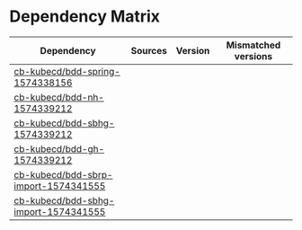 # Dependency Matrix

Dependency | Sources | Version | Mismatched versions
---------- | ------- | ------- | -------------------
[cb-kubecd/bdd-spring-1574338156](https://github.com/cb-kubecd/bdd-spring-1574338156.git) |  | []() | 
[cb-kubecd/bdd-nh-1574339212](https://github.com/cb-kubecd/bdd-nh-1574339212.git) |  | []() | 
[cb-kubecd/bdd-sbhg-1574339212](https://github.com/cb-kubecd/bdd-sbhg-1574339212.git) |  | []() | 
[cb-kubecd/bdd-gh-1574339212](https://github.com/cb-kubecd/bdd-gh-1574339212.git) |  | []() | 
[cb-kubecd/bdd-sbrp-import-1574341555](https://github.com/cb-kubecd/bdd-sbrp-import-1574341555.git) |  | []() | 
[cb-kubecd/bdd-sbhg-import-1574341555](https://github.com/cb-kubecd/bdd-sbhg-import-1574341555.git) |  | []() | 
